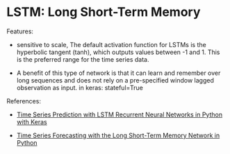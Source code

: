 # LSTM: Long Short-Term Memory

Features:
- sensitive to scale, The default activation function for LSTMs is the hyperbolic tangent (tanh), which outputs values between -1 and 1. This is the preferred range for the time series data.
 
- A benefit of this type of network is that it can learn and remember over long sequences and does not rely on a pre-specified window lagged observation as input. in keras: stateful=True 

References:
- [Time Series Prediction with LSTM Recurrent Neural Networks in Python with Keras](https://machinelearningmastery.com/time-series-prediction-lstm-recurrent-neural-networks-python-keras/)
 
- [Time Series Forecasting with the Long Short-Term Memory Network in Python](https://machinelearningmastery.com/time-series-forecasting-long-short-term-memory-network-python/)
